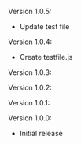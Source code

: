 Version 1.0.5:
 - Update test file

Version 1.0.4:
 - Create testfile.js

Version 1.0.3:


Version 1.0.2:


Version 1.0.1:


Version 1.0.0:

* Initial release
